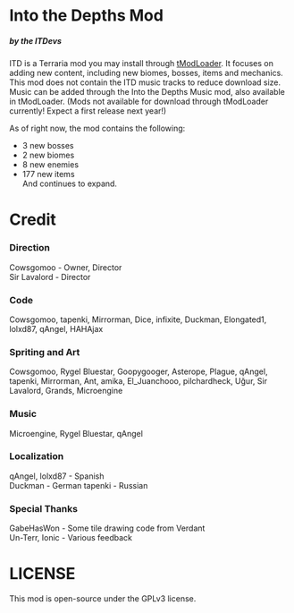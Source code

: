 ﻿# Into the Depths Mod
##### by the ITDevs
ITD is a Terraria mod you may install through [tModLoader](https://github.com/tModLoader/tModLoader). It focuses on adding new content, including new biomes, bosses, items and mechanics.
This mod does not contain the ITD music tracks to reduce download size. Music can be added through the Into the Depths Music mod, also available in tModLoader.
(Mods not available for download through tModLoader currently! Expect a first release next year!)

As of right now, the mod contains the following:
- 3 new bosses  
- 2 new biomes  
- 8 new enemies  
- 177 new items  
And continues to expand.

# Credit
### Direction
Cowsgomoo - Owner, Director  
Sir Lavalord - Director
### Code
Cowsgomoo, tapenki, Mirrorman, Dice, infixite, Duckman, Elongated1, lolxd87, qAngel, HAHAjax
### Spriting and Art
Cowsgomoo, Rygel Bluestar, Goopygooger, Asterope, Plague, qAngel, tapenki, Mirrorman, Ant,  amika, El_Juanchooo, pilchardheck, Uğur, Sir Lavalord, Grands, Microengine
### Music
Microengine, Rygel Bluestar, qAngel
### Localization
qAngel, lolxd87 - Spanish  
Duckman - German
tapenki - Russian
### Special Thanks
GabeHasWon - Some tile drawing code from Verdant  
Un-Terr, Ionic - Various feedback

# LICENSE
This mod is open-source under the GPLv3 license.
